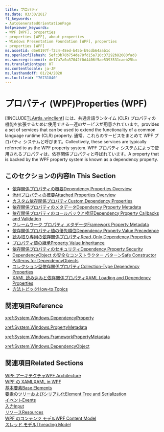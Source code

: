 ```yaml
---
title: プロパティ
ms.date: 03/30/2017
f1_keywords:
- AutoGeneratedOrientationPage
helpviewer_keywords:
- WPF [WPF], properties
- properties [WPF], about properties
- Windows Presentation Foundation [WPF], properties
- properties [WPF]
ms.assetid: d6e0197f-f2c4-48ed-b45b-b9cdb64aab1c
ms.openlocfilehash: 5efc3b70b754de78fd15a710c37292b82080fad8
ms.sourcegitcommit: de17a7a0a37042f0d4406f5ae5393531caeb25ba
ms.translationtype: HT
ms.contentlocale: ja-JP
ms.lasthandoff: 01/24/2020
ms.locfileid: "76731840"
---
```

# <a name="properties-wpf"></a><span data-ttu-id="2c291-102">プロパティ (WPF)</span><span class="sxs-lookup"><span data-stu-id="2c291-102">Properties (WPF)</span></span>
[!INCLUDE[TLA#tla_winclient](../../../../includes/tlasharptla-winclient-md.md)] <span data-ttu-id="2c291-103">には、共通言語ランタイム (CLR) プロパティの機能を拡張するために使用できる一連のサービスが用意されています。</span><span class="sxs-lookup"><span data-stu-id="2c291-103">provides a set of services that can be used to extend the functionality of a common language runtime (CLR) property.</span></span> <span data-ttu-id="2c291-104">通常、これらのサービスをまとめて WPF プロパティ システムと呼びます。</span><span class="sxs-lookup"><span data-stu-id="2c291-104">Collectively, these services are typically referred to as the WPF property system.</span></span> <span data-ttu-id="2c291-105">WPF プロパティ システムによって使用されるプロパティは、依存関係プロパティと呼ばれています。</span><span class="sxs-lookup"><span data-stu-id="2c291-105">A property that is backed by the WPF property system is known as a dependency property.</span></span>  
  
## <a name="in-this-section"></a><span data-ttu-id="2c291-106">このセクションの内容</span><span class="sxs-lookup"><span data-stu-id="2c291-106">In This Section</span></span>  

- [<span data-ttu-id="2c291-107">依存関係プロパティの概要</span><span class="sxs-lookup"><span data-stu-id="2c291-107">Dependency Properties Overview</span></span>](dependency-properties-overview.md)
- [<span data-ttu-id="2c291-108">添付プロパティの概要</span><span class="sxs-lookup"><span data-stu-id="2c291-108">Attached Properties Overview</span></span>](attached-properties-overview.md)
- [<span data-ttu-id="2c291-109">カスタム依存関係プロパティ</span><span class="sxs-lookup"><span data-stu-id="2c291-109">Custom Dependency Properties</span></span>](custom-dependency-properties.md)
- [<span data-ttu-id="2c291-110">依存関係プロパティのメタデータ</span><span class="sxs-lookup"><span data-stu-id="2c291-110">Dependency Property Metadata</span></span>](dependency-property-metadata.md)
- [<span data-ttu-id="2c291-111">依存関係プロパティのコールバックと検証</span><span class="sxs-lookup"><span data-stu-id="2c291-111">Dependency Property Callbacks and Validation</span></span>](dependency-property-callbacks-and-validation.md)
- [<span data-ttu-id="2c291-112">フレームワーク プロパティ メタデータ</span><span class="sxs-lookup"><span data-stu-id="2c291-112">Framework Property Metadata</span></span>](framework-property-metadata.md)
- [<span data-ttu-id="2c291-113">依存関係プロパティ値の優先順位</span><span class="sxs-lookup"><span data-stu-id="2c291-113">Dependency Property Value Precedence</span></span>](dependency-property-value-precedence.md)
- [<span data-ttu-id="2c291-114">読み取り専用の依存関係プロパティ</span><span class="sxs-lookup"><span data-stu-id="2c291-114">Read-Only Dependency Properties</span></span>](read-only-dependency-properties.md)
- [<span data-ttu-id="2c291-115">プロパティ値の継承</span><span class="sxs-lookup"><span data-stu-id="2c291-115">Property Value Inheritance</span></span>](property-value-inheritance.md)
- [<span data-ttu-id="2c291-116">依存関係プロパティのセキュリティ</span><span class="sxs-lookup"><span data-stu-id="2c291-116">Dependency Property Security</span></span>](dependency-property-security.md)
- [<span data-ttu-id="2c291-117">DependencyObject の安全なコンストラクター パターン</span><span class="sxs-lookup"><span data-stu-id="2c291-117">Safe Constructor Patterns for DependencyObjects</span></span>](safe-constructor-patterns-for-dependencyobjects.md)
- [<span data-ttu-id="2c291-118">コレクション型依存関係プロパティ</span><span class="sxs-lookup"><span data-stu-id="2c291-118">Collection-Type Dependency Properties</span></span>](collection-type-dependency-properties.md)
- [<span data-ttu-id="2c291-119">XAML 読み込みと依存関係プロパティ</span><span class="sxs-lookup"><span data-stu-id="2c291-119">XAML Loading and Dependency Properties</span></span>](xaml-loading-and-dependency-properties.md)
- [<span data-ttu-id="2c291-120">方法トピック</span><span class="sxs-lookup"><span data-stu-id="2c291-120">How-to Topics</span></span>](properties-how-to-topics.md)
  
## <a name="reference"></a><span data-ttu-id="2c291-121">関連項目</span><span class="sxs-lookup"><span data-stu-id="2c291-121">Reference</span></span>  
 <xref:System.Windows.DependencyProperty>  
  
 <xref:System.Windows.PropertyMetadata>  
  
 <xref:System.Windows.FrameworkPropertyMetadata>  
  
 <xref:System.Windows.DependencyObject>  
  
## <a name="related-sections"></a><span data-ttu-id="2c291-122">関連項目</span><span class="sxs-lookup"><span data-stu-id="2c291-122">Related Sections</span></span>  
 [<span data-ttu-id="2c291-123">WPF アーキテクチャ</span><span class="sxs-lookup"><span data-stu-id="2c291-123">WPF Architecture</span></span>](wpf-architecture.md)  
  [<span data-ttu-id="2c291-124">WPF の XAML</span><span class="sxs-lookup"><span data-stu-id="2c291-124">XAML in WPF</span></span>](xaml-in-wpf.md)  
  [<span data-ttu-id="2c291-125">基本要素</span><span class="sxs-lookup"><span data-stu-id="2c291-125">Base Elements</span></span>](base-elements.md)  
  [<span data-ttu-id="2c291-126">要素のツリーおよびシリアル化</span><span class="sxs-lookup"><span data-stu-id="2c291-126">Element Tree and Serialization</span></span>](element-tree-and-serialization.md)  
  [<span data-ttu-id="2c291-127">イベント</span><span class="sxs-lookup"><span data-stu-id="2c291-127">Events</span></span>](events-wpf.md)  
  [<span data-ttu-id="2c291-128">入力</span><span class="sxs-lookup"><span data-stu-id="2c291-128">Input</span></span>](input-wpf.md)  
  [<span data-ttu-id="2c291-129">リソース</span><span class="sxs-lookup"><span data-stu-id="2c291-129">Resources</span></span>](resources-wpf.md)  
  [<span data-ttu-id="2c291-130">WPF のコンテンツ モデル</span><span class="sxs-lookup"><span data-stu-id="2c291-130">WPF Content Model</span></span>](../controls/wpf-content-model.md)  
  [<span data-ttu-id="2c291-131">スレッド モデル</span><span class="sxs-lookup"><span data-stu-id="2c291-131">Threading Model</span></span>](threading-model.md)
